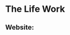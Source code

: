 The Life Work
=======================

## Website:

[](https://ldrin01.github.io/WAD/The-Life-Work)
